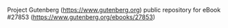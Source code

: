 Project Gutenberg (https://www.gutenberg.org) public repository for eBook #27853 (https://www.gutenberg.org/ebooks/27853)

